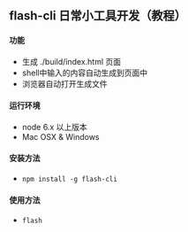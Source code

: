 ## flash-cli 日常小工具开发（教程）

#### 功能
- 生成 ./build/index.html 页面
- shell中输入的内容自动生成到页面中
- 浏览器自动打开生成文件

#### 运行环境
- node 6.x 以上版本
- Mac OSX & Windows


#### 安装方法
- ```npm install -g flash-cli```


#### 使用方法
- ```flash```

